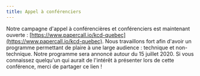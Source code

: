 ```yaml
---
title: Appel à conférenciers
---
```


Notre campagne d'appel à conférencières et conférenciers est maintenant ouverte : [https://www.papercall.io/kcd-quebec](https://www.papercall.io/kcd-quebec). Nous travaillons fort afin d'avoir un programme permettant de plaire à une large audience : technique et non-technique. Notre programme sera annoncé autour du 15 juillet 2020. Si vous connaissez quelqu'un qui aurait de l'intérêt à présenter lors de cette conférence, merci de partager ce lien !
